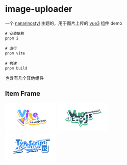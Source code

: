 # image-uploader

一个 [nanarinostyl](https://nanarino.github.io/nanarinostyl/) 主题的，用于图片上传的 [vue3](https://vuejs.org/) 组件 demo

```shell
# 安装依赖
pnpm i

# 运行
pnpm vite

# 构建
pnpm build

```

也含有几个其他组件

## Item Frame

<img src="./public/logo/Vite.png" alt="Vite" width="33%"/>  
<img src="./public/logo/Vue.png" alt="Vue" width="33%"/>  
<img src="./public/logo/TypeScript.png" alt="TypeScript" width="33%"/>  
